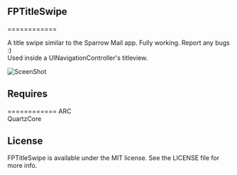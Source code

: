 ## FPTitleSwipe
============

A title swipe similar to the Sparrow Mail app. Fully working. Report any bugs :)  
Used inside a UINavigationController's titleview.

![SceenShot](http://i.imgur.com/wkmIX.png "SceenShot")


## Requires
============
ARC  
QuartzCore


## License

FPTitleSwipe is available under the MIT license. See the LICENSE file for more info.




